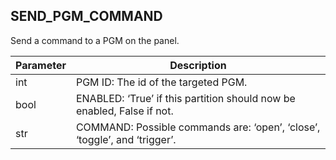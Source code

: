 ## SEND_PGM_COMMAND

Send a command to a PGM on the panel.


| Parameter | Description |
| --- | --- |
| int | PGM ID:  The id of the targeted PGM. |
| bool | ENABLED: ‘True’ if this partition should now be enabled, False if not. |
| str | COMMAND: Possible commands are: ‘open’, ‘close’, ‘toggle’, and ‘trigger’. |
